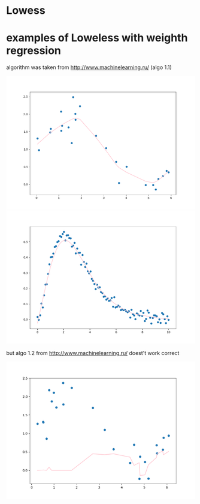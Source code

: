 # Lowess

# examples of Loweless with weighth regression
algorithm was taken from 
http://www.machinelearning.ru/
(algo 1.1)

![](https://raw.githubusercontent.com/okiochan/Lowess/master/Figure_1.png)
![](https://raw.githubusercontent.com/okiochan/Lowess/master/Figure_2.png)

but algo 1.2 from http://www.machinelearning.ru/ doest't work correct

![](https://raw.githubusercontent.com/okiochan/Lowess/master/Figure_4.png)



